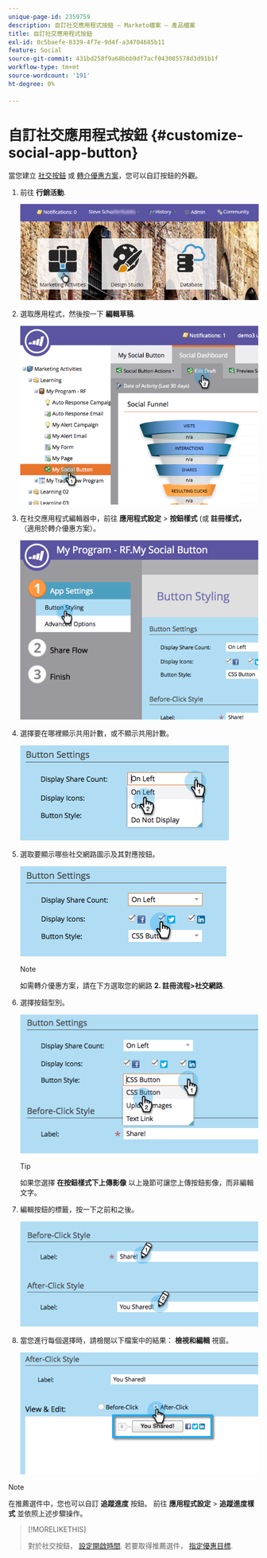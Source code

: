 ```yaml
---
unique-page-id: 2359759
description: 自訂社交應用程式按鈕 — Marketo檔案 — 產品檔案
title: 自訂社交應用程式按鈕
exl-id: 0c5baefe-8339-4f7e-9d4f-a34704685b11
feature: Social
source-git-commit: 431bd258f9a68bbb9df7acf043085578d3d91b1f
workflow-type: tm+mt
source-wordcount: '191'
ht-degree: 0%

---
```


# 自訂社交應用程式按鈕 {#customize-social-app-button}

當您建立 [社交按鈕](/help/marketo/product-docs/demand-generation/landing-pages/free-form-landing-pages/add-a-social-button-to-a-free-form-landing-page.md) 或 [轉介優惠方案](/help/marketo/product-docs/demand-generation/social/referral-offers/create-a-referral-offer.md)，您可以自訂按鈕的外觀。

1. 前往 **行銷活動**.

   ![](assets/login-marketing-activities.png)

1. 選取應用程式，然後按一下 **編輯草稿**.

   ![](assets/image2014-9-23-17-3a3-3a34.png)

1. 在社交應用程式編輯器中，前往 **應用程式設定** > **按鈕樣式** (或 **註冊樣式，** （適用於轉介優惠方案）。

   ![](assets/image2014-9-23-17-3a3-3a57.png)

1. 選擇要在哪裡顯示共用計數，或不顯示共用計數。

   ![](assets/image2014-9-23-17-3a4-3a10.png)

1. 選取要顯示哪些社交網路圖示及其對應按鈕。

   ![](assets/image2014-9-23-17-3a4-3a22.png)

   >[!NOTE]
   >
   >如需轉介優惠方案，請在下方選取您的網路 **2. 註冊流程>社交網路**.

1. 選擇按鈕型別。

   ![](assets/image2014-9-23-17-3a4-3a50.png)

   >[!TIP]
   >
   >如果您選擇 **在按鈕樣式下上傳影像** 以上幾節可讓您上傳按鈕影像，而非編輯文字。

1. 編輯按鈕的標籤，按一下之前和之後。

   ![](assets/image2014-9-23-17-3a5-3a30.png)

1. 當您進行每個選擇時，請檢閱以下檔案中的結果： **檢視和編輯** 視窗。

   ![](assets/image2014-9-23-17-3a5-3a42.png)

>[!NOTE]
>
>在推薦選件中，您也可以自訂 **追蹤進度** 按鈕。 前往 **應用程式設定** > **追蹤進度樣式** 並依照上述步驟操作。

>[!MORELIKETHIS]
>
>對於社交按鈕， [設定開啟時間](/help/marketo/product-docs/demand-generation/social/configuring-social-actions/configure-when-social-button-opens.md). 若要取得推薦選件， [指定優惠目標](/help/marketo/product-docs/demand-generation/social/referral-offers/specify-goal-for-referral-offer.md).
